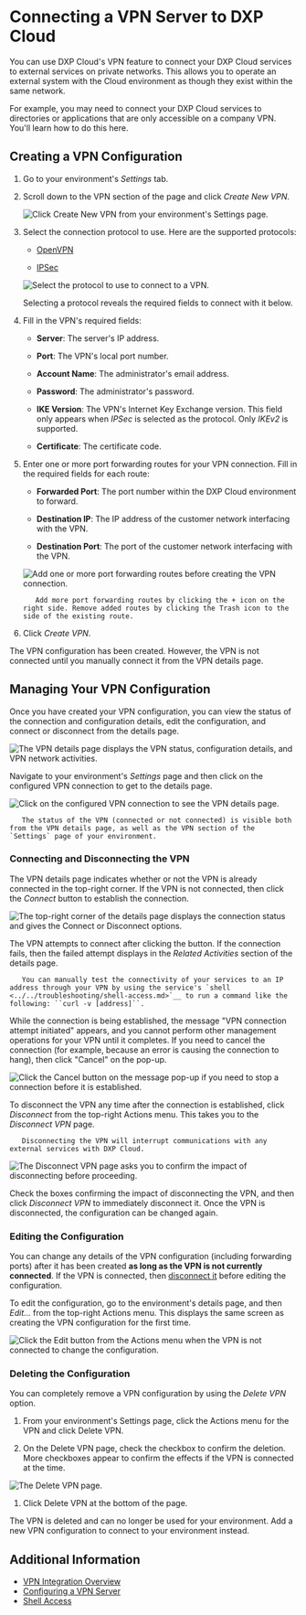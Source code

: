 # Connecting a VPN Server to DXP Cloud

You can use DXP Cloud's VPN feature to connect your DXP Cloud services to external services on private networks. This allows you to operate an external system with the Cloud environment as though they exist within the same network.

For example, you may need to connect your DXP Cloud services to directories or applications that are only accessible on a company VPN. You'll learn how to do this here.

## Creating a VPN Configuration

1. Go to your environment's *Settings* tab.

1. Scroll down to the VPN section of the page and click _Create New VPN_.

    ![Click Create New VPN from your environment's Settings page.](./connecting-a-vpn-server-to-dxp-cloud/images/01.png)

1. Select the connection protocol to use. Here are the supported protocols:

    * [OpenVPN](https://openvpn.net)

    * [IPSec](https://www.cloudflare.com/learning/network-layer/what-is-ipsec/)

    ![Select the protocol to use to connect to a VPN.](./connecting-a-vpn-server-to-dxp-cloud/images/02.png)

    Selecting a protocol reveals the required fields to connect with it below.

1. Fill in the VPN's required fields:

    * **Server**: The server's IP address.

    * **Port**: The VPN's local port number.

    * **Account Name**: The administrator's email address.

    * **Password**: The administrator's password.

    * **IKE Version**: The VPN's Internet Key Exchange version. This field only appears when _IPSec_ is selected as the protocol. Only _IKEv2_ is supported.

    * **Certificate**: The certificate code.

1. Enter one or more port forwarding routes for your VPN connection. Fill in the required fields for each route:

    * **Forwarded Port**: The port number within the DXP Cloud environment to forward.

    * **Destination IP**: The IP address of the customer network interfacing with the VPN.

    * **Destination Port**: The port of the customer network interfacing with the VPN.

    ![Add one or more port forwarding routes before creating the VPN connection.](./connecting-a-vpn-server-to-dxp-cloud/images/03.png)

    ```tip::
       Add more port forwarding routes by clicking the + icon on the right side. Remove added routes by clicking the Trash icon to the side of the existing route.
    ```

1. Click *Create VPN*.

The VPN configuration has been created. However, the VPN is not connected until you manually connect it from the VPN details page.

## Managing Your VPN Configuration

Once you have created your VPN configuration, you can view the status of the connection and configuration details, edit the configuration, and connect or disconnect from the details page.

![The VPN details page displays the VPN status, configuration details, and VPN network activities.](./connecting-a-vpn-server-to-dxp-cloud/images/04.png)

Navigate to your environment's _Settings_ page and then click on the configured VPN connection to get to the details page.

![Click on the configured VPN connection to see the VPN details page.](./connecting-a-vpn-server-to-dxp-cloud/images/05.png)

```note::
   The status of the VPN (connected or not connected) is visible both from the VPN details page, as well as the VPN section of the `Settings` page of your environment.
```

### Connecting and Disconnecting the VPN

The VPN details page indicates whether or not the VPN is already connected in the top-right corner. If the VPN is not connected, then click the _Connect_ button to establish the connection.

![The top-right corner of the details page displays the connection status and gives the Connect or Disconnect options.](./connecting-a-vpn-server-to-dxp-cloud/images/06.png)

The VPN attempts to connect after clicking the button. If the connection fails, then the failed attempt displays in the _Related Activities_ section of the details page.

```tip::
   You can manually test the connectivity of your services to an IP address through your VPN by using the service's `shell <../../troubleshooting/shell-access.md>`__ to run a command like the following: ``curl -v [address]``.
```

While the connection is being established, the message "VPN connection attempt initiated" appears, and you cannot perform other management operations for your VPN until it completes. If you need to cancel the connection (for example, because an error is causing the connection to hang), then click "Cancel" on the pop-up.

![Click the Cancel button on the message pop-up if you need to stop a connection before it is established.](./connecting-a-vpn-server-to-dxp-cloud/images/07.png)

To disconnect the VPN any time after the connection is established, click _Disconnect_ from the top-right Actions menu. This takes you to the _Disconnect VPN_ page.

```warning::
   Disconnecting the VPN will interrupt communications with any external services with DXP Cloud.
```

![The Disconnect VPN page asks you to confirm the impact of disconnecting before proceeding.](./connecting-a-vpn-server-to-dxp-cloud/images/08.png)

Check the boxes confirming the impact of disconnecting the VPN, and then click _Disconnect VPN_ to immediately disconnect it. Once the VPN is disconnected, the configuration can be changed again.

### Editing the Configuration

You can change any details of the VPN configuration (including forwarding ports) after it has been created **as long as the VPN is not currently connected**. If the VPN is connected, then [disconnect it](#connecting-and-disconnecting-the-vpn) before editing the configuration.

To edit the configuration, go to the environment's details page, and then _Edit..._ from the top-right Actions menu. This displays the same screen as creating the VPN configuration for the first time.

![Click the Edit button from the Actions menu when the VPN is not connected to change the configuration.](./connecting-a-vpn-server-to-dxp-cloud/images/09.png)

### Deleting the Configuration

You can completely remove a VPN configuration by using the *Delete VPN* option.

1. From your environment's Settings page, click the Actions menu for the VPN and click Delete VPN.

1. On the Delete VPN page, check the checkbox to confirm the deletion. More checkboxes appear to confirm the effects if the VPN is connected at the time.

![The Delete VPN page.](./connecting-a-vpn-server-to-dxp-cloud/images/10.png)

1. Click Delete VPN at the bottom of the page.

The VPN is deleted and can no longer be used for your environment. Add a new VPN configuration to connect to your environment instead.

## Additional Information

* [VPN Integration Overview](./vpn-integration-overview.md)
* [Configuring a VPN Server](./configuring-a-vpn-server.md)
* [Shell Access](../../troubleshooting/shell-access.md)